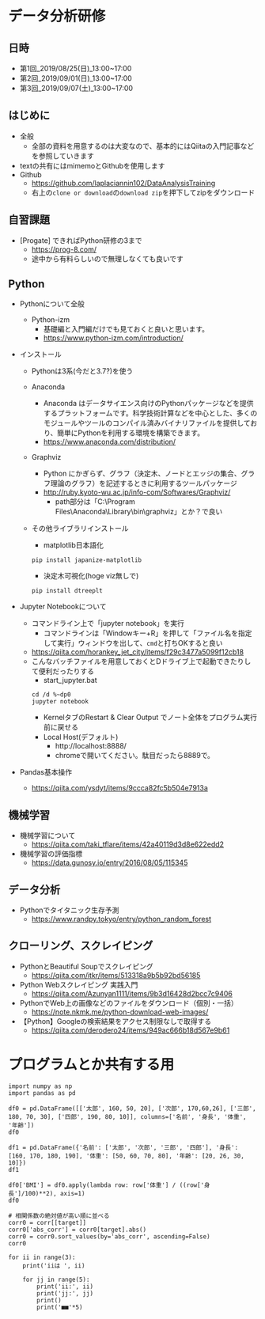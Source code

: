# データ分析研修
## 日時
- 第1回_2019/08/25(日)_13:00~17:00
- 第2回_2019/09/01(日)_13:00~17:00
- 第3回_2019/09/07(土)_13:00~17:00

## はじめに
- 全般
  - 全部の資料を用意するのは大変なので、基本的にはQiitaの入門記事などを参照していきます
- textの共有にはmimemoとGithubを使用します
- Github
    - https://github.com/laplaciannin102/DataAnalysisTraining
    - 右上の```clone or download```の```download zip```を押下してzipをダウンロード

## 自習課題
- [Progate] できればPython研修の3まで
  - https://prog-8.com/
  - 途中から有料らしいので無理しなくても良いです

## Python
- Pythonについて全般
  - Python-izm
    - 基礎編と入門編だけでも見ておくと良いと思います。
    - https://www.python-izm.com/introduction/

- インストール
  - Pythonは3系(今だと3.7?)を使う
  - Anaconda
    - Anaconda はデータサイエンス向けのPythonパッケージなどを提供するプラットフォームです。科学技術計算などを中心とした、多くのモジュールやツールのコンパイル済みバイナリファイルを提供しており、簡単にPythonを利用する環境を構築できます。
    - https://www.anaconda.com/distribution/
  - Graphviz
    - Python にかぎらず、グラフ（決定木、ノードとエッジの集合、グラフ理論のグラフ）を記述するときに利用するツールパッケージ
    - http://ruby.kyoto-wu.ac.jp/info-com/Softwares/Graphviz/
      - path部分は「C:\Program Files\Anaconda\Library\bin\graphviz」とか？で良い

  - その他ライブラリインストール
    - matplotlib日本語化
    ```
    pip install japanize-matplotlib
    ```

    - 決定木可視化(hoge viz無しで)
    ```
    pip install dtreeplt
    ```

- Jupyter Notebookについて
  - コマンドライン上で「jupyter notebook」を実行
    - コマンドラインは「Windowキー+R」を押して「ファイル名を指定して実行」ウィンドウを出して、```cmd```と打ちOKすると良い
  - https://qiita.com/horankey_jet_city/items/f29c3477a5099f12cb18
  - こんなバッチファイルを用意しておくとDドライブ上で起動できたりして便利だったりする
    - start_jupyter.bat
    ```
    cd /d %~dp0
    jupyter notebook
    ```
    - KernelタブのRestart & Clear Output でノート全体をプログラム実行前に戻せる
    - Local Host(デフォルト)
      - http://localhost:8888/
      - chromeで開いてください。駄目だったら8889で。

- Pandas基本操作
  - https://qiita.com/ysdyt/items/9ccca82fc5b504e7913a

## 機械学習
- 機械学習について
  - https://qiita.com/taki_tflare/items/42a40119d3d8e622edd2
- 機械学習の評価指標
  - https://data.gunosy.io/entry/2016/08/05/115345

## データ分析
- Pythonでタイタニック生存予測
  - https://www.randpy.tokyo/entry/python_random_forest

## クローリング、スクレイピング
- PythonとBeautiful Soupでスクレイピング
  - https://qiita.com/itkr/items/513318a9b5b92bd56185
- Python Webスクレイピング 実践入門
  - https://qiita.com/Azunyan1111/items/9b3d16428d2bcc7c9406
- PythonでWeb上の画像などのファイルをダウンロード（個別・一括）
  - https://note.nkmk.me/python-download-web-images/
- 【Python】Googleの検索結果をアクセス制限なしで取得する
  - https://qiita.com/derodero24/items/949ac666b18d567e9b61

# プログラムとか共有する用
```
import numpy as np
import pandas as pd
```
```
df0 = pd.DataFrame([['太郎', 160, 50, 20], ['次郎', 170,60,26], ['三郎', 180, 70, 30], ['四郎', 190, 80, 10]], columns=['名前', '身長', '体重', '年齢'])
df0
```
```
df1 = pd.DataFrame({'名前': ['太郎', '次郎', '三郎', '四郎'], '身長': [160, 170, 180, 190], '体重': [50, 60, 70, 80], '年齢': [20, 26, 30, 10]})
df1
```
```
df0['BMI'] = df0.apply(lambda row: row['体重'] / ((row['身長']/100)**2), axis=1)
df0
```
```
# 相関係数の絶対値が高い順に並べる
corr0 = corr[[target]]
corr0['abs_corr'] = corr0[target].abs()
corr0 = corr0.sort_values(by='abs_corr', ascending=False)
corr0
```

```
for ii in range(3):
    print('iiは ', ii)
    
    for jj in range(5):
        print('ii:', ii)
        print('jj:', jj)
        print()
        print('■■'*5)
```


